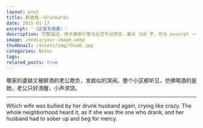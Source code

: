```yaml
---
layout: post
title: 醉酒鬼——Drunkards
date: 2015-01-17
excerpt: '（这里写摘要）'
description: 完整描述，用于搜索引擎与社交平台预览，最长 160 字，可与 excerpt 一致
image: /media/your-image.webp
thumbnail: /assets/img/thumb.jpg
categories: Notes
tags: 
related_posts: true
---
```


哪家的婆娘又被醉酒的老公欺负，发疯似的哭闹。整个小区都听见，仿佛喝酒的是她，老公只好清醒，小声求饶。

---

Which wife was bullied by her drunk husband again, crying like crazy. The whole neighborhood heard it, as if she was the one who drank, and her husband had to sober up and beg for mercy.